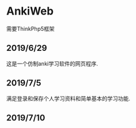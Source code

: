 # AnkiWeb

需要ThinkPhp5框架
## 2019/6/29 
这是一个仿制anki学习软件的网页程序.

## 2019/7/5 
满足登录和保存个人学习资料和简单基本的学习功能.

## 2019/7/10
